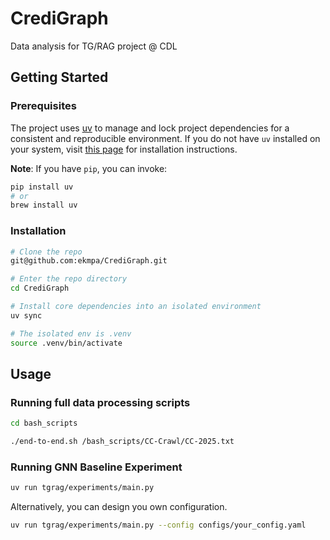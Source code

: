 # CrediGraph

Data analysis for TG/RAG project @ CDL

## Getting Started

### Prerequisites

The project uses [uv](https://docs.astral.sh/uv/) to manage and lock project dependencies for a consistent and reproducible environment. If you do not have `uv` installed on your system, visit [this page](https://docs.astral.sh/uv/getting-started/installation/) for installation instructions.

**Note**: If you have `pip`, you can invoke:

```sh
pip install uv
# or
brew install uv
```

### Installation

```sh
# Clone the repo
git@github.com:ekmpa/CrediGraph.git

# Enter the repo directory
cd CrediGraph

# Install core dependencies into an isolated environment
uv sync

# The isolated env is .venv
source .venv/bin/activate
```

## Usage

### Running full data processing scripts

```sh
cd bash_scripts

./end-to-end.sh /bash_scripts/CC-Crawl/CC-2025.txt
```

### Running GNN Baseline Experiment

```sh
uv run tgrag/experiments/main.py
```

Alternatively, you can design you own configuration.

```sh
uv run tgrag/experiments/main.py --config configs/your_config.yaml
```
